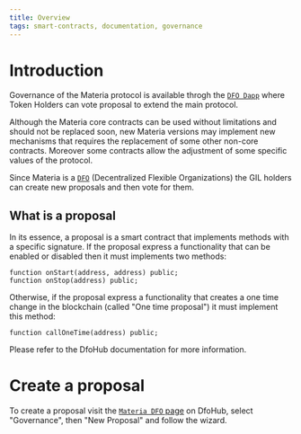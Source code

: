 ```yaml
---
title: Overview
tags: smart-contracts, documentation, governance
---
```


# Introduction

Governance of the Materia protocol is available throgh the [`DFO Dapp`](https://dapp.dfohub.com/?addr=0xf056aE03Cf991e4587Da458B2c85e9a353684B3a) where Token Holders can vote proposal to extend the main protocol.

Although the Materia core contracts can be used without limitations and should not be replaced soon, new Materia versions may implement new mechanisms that requires the replacement of some other non-core contracts.
Moreover some contracts allow the adjustment of some specific values of the protocol.

Since Materia is a [`DFO`](https://www.dfohub.com/) (Decentralized Flexible Organizations) the GIL holders can create new proposals and then vote for them.

## What is a proposal

In its essence, a proposal is a smart contract that implements methods with a specific signature.
If the proposal express a functionality that can be enabled or disabled then it must implements two methods:

```solidity
function onStart(address, address) public;
function onStop(address) public;
```

Otherwise, if the proposal express a functionality that creates a one time change in the blockchain (called "One time proposal") it must implement this method:

```solidity
function callOneTime(address) public;
```

Please refer to the DfoHub documentation for more information.


# Create a proposal

To create a proposal visit the [`Materia DFO` page](https://dapp.dfohub.com/?addr=0xabc) on DfoHub, select "Governance", then "New Proposal" and follow the wizard.

